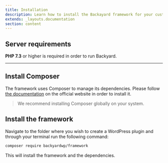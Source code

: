 ```yaml
---
title: Installation
description: Learn how to install the Backayard framework for your custom WordPress plugin.
extends: _layouts.documentation
section: content
---
```


## Server requirements

**PHP 7.3** or higher is required in order to run Backyard.

<hr/>

## Install Composer

The framework uses Composer to manage its dependencies. Please follow [the documentation](https://getcomposer.org/) on the official website in order to install it.

> We recommend installing Composer globally on your system.

## Install the framework

Navigate to the folder where you wish to create a WordPress plugin and through your terminal run the following command:

```bash
composer require backyardwp/framework
```

This will install the framework and the dependencies.
